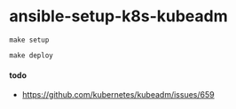 # ansible-setup-k8s-kubeadm


`make setup`

`make deploy`

#### todo
- https://github.com/kubernetes/kubeadm/issues/659

